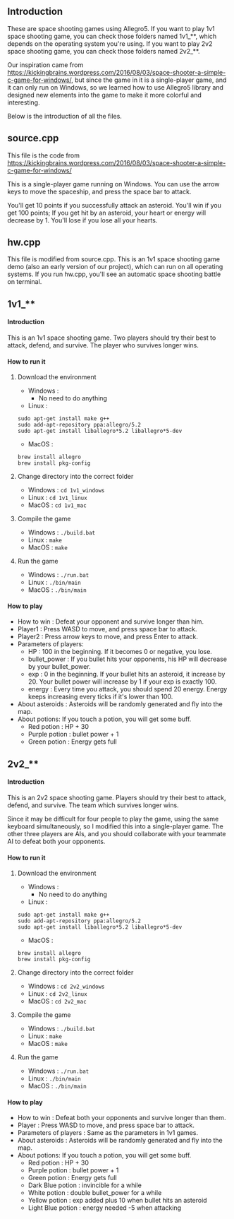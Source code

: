 ## Introduction
These are space shooting games using Allegro5. If you want to play 1v1 space shooting game, you can check those folders named 1v1_\*\*, which depends on the operating system you're using. If you want to play 2v2 space shooting game, you can check those folders named 2v2_\*\*.

Our inspiration came from https://kickingbrains.wordpress.com/2016/08/03/space-shooter-a-simple-c-game-for-windows/, but since the game in it is a single-player game, and it can only run on Windows, so we learned how to use Allegro5 library and designed new elements into the game to make it more colorful and interesting.

Below is the introduction of all the files.

## source.cpp
This file is the code from https://kickingbrains.wordpress.com/2016/08/03/space-shooter-a-simple-c-game-for-windows/ 

This is a single-player game running on Windows. You can use the arrow keys to move the spaceship, and press the space bar to attack.

You'll get 10 points if you successfully attack an asteroid. You'll win if you get 100 points; If you get hit by an asteroid, your heart or energy will decrease by 1. You'll lose if you lose all your hearts.

## hw.cpp
This file is modified from source.cpp. This is an 1v1 space shooting game demo (also an early version of our project), which can run on all operating systems. If you run hw.cpp, you'll see an automatic space shooting battle on terminal.

## 1v1_\*\*
#### Introduction
This is an 1v1 space shooting game. Two players should try their best to attack, defend, and survive. The player who survives longer wins.
#### How to run it
1. Download the environment
    - Windows :
        - No need to do anything
    - Linux :
    ```
    sudo apt-get install make g++
    sudo add-apt-repository ppa:allegro/5.2
    sudo apt-get install liballegro*5.2 liballegro*5-dev 
    ```
    - MacOS : 
    ```
    brew install allegro
    brew install pkg-config
    ```
2. Change directory into the correct folder
    - Windows : ``` cd 1v1_windows ```
    - Linux : ``` cd 1v1_linux ```
    - MacOS :  ``` cd 1v1_mac ```

3. Compile the game
    - Windows : ``` ./build.bat ```
    - Linux : ``` make ```
    - MacOS :  ``` make ```

4. Run the game
    - Windows : ``` ./run.bat ```
    - Linux : ``` ./bin/main ```
    - MacOS :  ``` ./bin/main ```

#### How to play
- How to win : Defeat your opponent and survive longer than him.
- Player1 : Press WASD to move, and press space bar to attack. 
- Player2 :  Press arrow keys to move, and press Enter to attack.
- Parameters of players:
    - HP : 100 in the beginning. If it becomes 0 or negative, you lose.
    - bullet_power : If you bullet hits your opponents, his HP will decrease by your bullet_power.
    - exp : 0 in the beginning. If your bullet hits an asteroid, it increase by 20. Your bullet power will increase by 1 if your exp is exactly 100.
    - energy : Every time you attack, you should spend 20 energy. Energy keeps increasing every ticks if it's lower than 100.
- About asteroids : Asteroids will be randomly generated and fly into the map. 
- About potions: If you touch a potion, you will get some buff.
    - Red potion : HP + 30
    - Purple potion : bullet power + 1
    - Green potion : Energy gets full

## 2v2_\*\*
#### Introduction
This is an 2v2 space shooting game. Players should try their best to attack, defend, and survive. The team which survives longer wins.

Since it may be difficult for four people to play the game, using the same keyboard simultaneously, so I modified this into a single-player game. The other three players are AIs, and you should collaborate with your teammate AI to defeat both your opponents.

#### How to run it
1. Download the environment
    - Windows :
        - No need to do anything
    - Linux :
    ```
    sudo apt-get install make g++
    sudo add-apt-repository ppa:allegro/5.2
    sudo apt-get install liballegro*5.2 liballegro*5-dev 
    ```
    - MacOS : 
    ```
    brew install allegro
    brew install pkg-config
    ```
2. Change directory into the correct folder
    - Windows : ``` cd 2v2_windows ```
    - Linux : ``` cd 2v2_linux ```
    - MacOS :  ``` cd 2v2_mac ```

3. Compile the game
    - Windows : ``` ./build.bat ```
    - Linux : ``` make ```
    - MacOS :  ``` make ```

4. Run the game
    - Windows : ``` ./run.bat ```
    - Linux : ``` ./bin/main ```
    - MacOS :  ``` ./bin/main ```

#### How to play
- How to win : Defeat both your opponents and survive longer than them.
- Player : Press WASD to move, and press space bar to attack. 
- Parameters of players : Same as the parameters in 1v1 games.
- About asteroids : Asteroids will be randomly generated and fly into the map. 
- About potions: If you touch a potion, you will get some buff.
    - Red potion : HP + 30
    - Purple potion : bullet power + 1
    - Green potion : Energy gets full
    - Dark Blue potion : invincible for a while
    - White potion : double bullet_power for a while
    - Yellow potion : exp added plus 10 when bullet hits an asteroid
    - Light Blue potion : energy needed -5 when attacking
